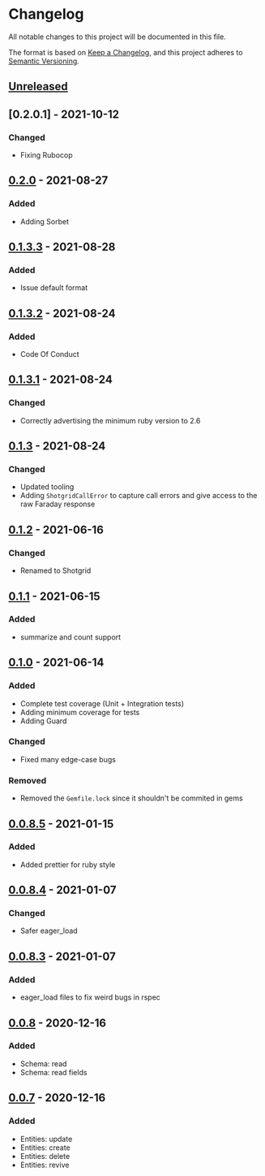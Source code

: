 # Changelog
All notable changes to this project will be documented in this file.

The format is based on [Keep a Changelog](https://keepachangelog.com/en/1.0.0/),
and this project adheres to [Semantic Versioning](https://semver.org/spec/v2.0.0.html).

## [Unreleased]

## [0.2.0.1] - 2021-10-12
### Changed
- Fixing Rubocop

## [0.2.0] - 2021-08-27
### Added
- Adding Sorbet

## [0.1.3.3] - 2021-08-28
### Added
- Issue default format


## [0.1.3.2] - 2021-08-24
### Added
- Code Of Conduct

## [0.1.3.1] - 2021-08-24
### Changed
- Correctly advertising the minimum ruby version to 2.6

## [0.1.3] - 2021-08-24
### Changed
- Updated tooling
- Adding `ShotgridCallError` to capture call errors and give access to the raw Faraday response

## [0.1.2] - 2021-06-16
### Changed
- Renamed to Shotgrid

## [0.1.1] - 2021-06-15
### Added
- summarize and count support

## [0.1.0] - 2021-06-14
### Added
- Complete test coverage (Unit + Integration tests)
- Adding minimum coverage for tests
- Adding Guard

### Changed
- Fixed many edge-case bugs

### Removed
- Removed the `Gemfile.lock` since it shouldn't be commited in gems

## [0.0.8.5] - 2021-01-15
### Added
- Added prettier for ruby style

## [0.0.8.4] - 2021-01-07
### Changed
- Safer eager_load

## [0.0.8.3] - 2021-01-07
### Added
- eager_load files to fix weird bugs in rspec

## [0.0.8] - 2020-12-16
### Added
- Schema: read
- Schema: read fields

## [0.0.7] - 2020-12-16
### Added
- Entities: update
- Entities: create
- Entities: delete
- Entities: revive

[Unreleased]: https://github.com/shotgunsoftware/shotgrid_api_ruby/compare/v0.2.0...HEAD
[0.2.0]: https://github.com/shotgunsoftware/shotgrid_api_ruby/releases/tag/v0.2.0
[0.1.3.3]: https://github.com/shotgunsoftware/shotgrid_api_ruby/releases/tag/v0.1.3.3
[0.1.3.2]: https://github.com/shotgunsoftware/shotgrid_api_ruby/releases/tag/v0.1.3.2
[0.1.3.1]: https://github.com/shotgunsoftware/shotgrid_api_ruby/releases/tag/v0.1.3.1
[0.1.3]: https://github.com/shotgunsoftware/shotgrid_api_ruby/releases/tag/v0.1.3
[0.1.2]: https://github.com/shotgunsoftware/shotgrid_api_ruby/releases/tag/v0.1.2
[0.1.1]: https://github.com/shotgunsoftware/shotgrid_api_ruby/releases/tag/v0.1.1
[0.1.0]: https://github.com/shotgunsoftware/shotgrid_api_ruby/releases/tag/v0.1.0
[0.0.8.5]: https://github.com/shotgunsoftware/shotgrid_api_ruby/releases/tag/v0.0.8.5
[0.0.8.4]: https://github.com/shotgunsoftware/shotgrid_api_ruby/releases/tag/v0.0.8.4
[0.0.8.3]: https://github.com/shotgunsoftware/shotgrid_api_ruby/releases/tag/v0.0.8.3
[0.0.8]: https://github.com/shotgunsoftware/shotgrid_api_ruby/releases/tag/v0.0.8
[0.0.7]: https://github.com/shotgunsoftware/shotgrid_api_ruby/releases/tag/v0.0.7
